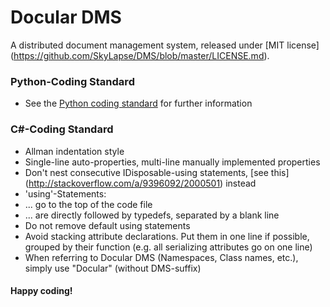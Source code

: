 Docular DMS
===

A distributed document management system, released under [MIT license] (https://github.com/SkyLapse/DMS/blob/master/LICENSE.md).

### Python-Coding Standard
- See the [Python coding standard](http://legacy.python.org/dev/peps/pep-0008/#a-foolish-consistency-is-the-hobgoblin-of-little-minds) for further information

### C#-Coding Standard
- Allman indentation style
 - Single-line auto-properties, multi-line manually implemented properties
 - Don't nest consecutive IDisposable-using statements, [see this] (http://stackoverflow.com/a/9396092/2000501) instead
- 'using'-Statements:
 - ... go to the top of the code file
 - ... are directly followed by typedefs, separated by a blank line
 - Do not remove default using statements
- Avoid stacking attribute declarations. Put them in one line if possible, grouped by their function (e.g. all serializing attributes go on one line)
- When referring to Docular DMS (Namespaces, Class names, etc.), simply use "Docular" (without DMS-suffix)

#### Happy coding!
